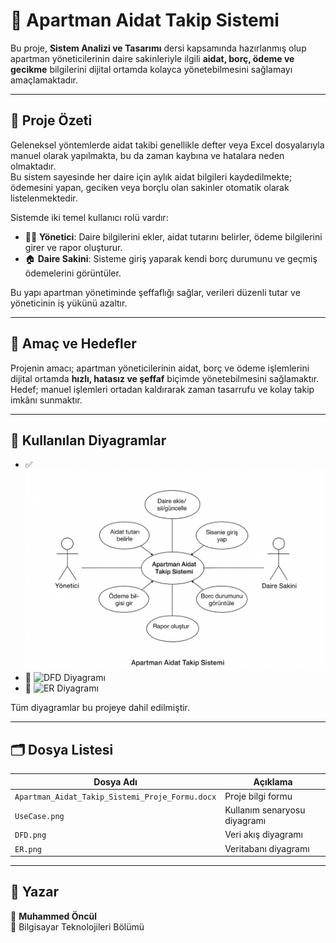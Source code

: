 # 🏢 Apartman Aidat Takip Sistemi

Bu proje, **Sistem Analizi ve Tasarımı** dersi kapsamında hazırlanmış olup apartman yöneticilerinin daire sakinleriyle ilgili **aidat, borç, ödeme ve gecikme** bilgilerini dijital ortamda kolayca yönetebilmesini sağlamayı amaçlamaktadır.

---

## 📘 Proje Özeti

Geleneksel yöntemlerde aidat takibi genellikle defter veya Excel dosyalarıyla manuel olarak yapılmakta, bu da zaman kaybına ve hatalara neden olmaktadır.  
Bu sistem sayesinde her daire için aylık aidat bilgileri kaydedilmekte; ödemesini yapan, geciken veya borçlu olan sakinler otomatik olarak listelenmektedir.  

Sistemde iki temel kullanıcı rolü vardır:  
- 🧑‍💼 **Yönetici**: Daire bilgilerini ekler, aidat tutarını belirler, ödeme bilgilerini girer ve rapor oluşturur.  
- 🏠 **Daire Sakini**: Sisteme giriş yaparak kendi borç durumunu ve geçmiş ödemelerini görüntüler.  

Bu yapı apartman yönetiminde şeffaflığı sağlar, verileri düzenli tutar ve yöneticinin iş yükünü azaltır.

---

## 🎯 Amaç ve Hedefler

Projenin amacı; apartman yöneticilerinin aidat, borç ve ödeme işlemlerini dijital ortamda **hızlı, hatasız ve şeffaf** biçimde yönetebilmesini sağlamaktır.  
Hedef; manuel işlemleri ortadan kaldırarak zaman tasarrufu ve kolay takip imkânı sunmaktır.

---

## 🧩 Kullanılan Diyagramlar

- ✅ ![Use Case Diyagramı](Usecase_diyagrami.png)  
- 🔁 ![DFD Diyagramı](DFD_diyagramı.png)  
- 🧱 ![ER Diyagramı](Er_diyagramı.png)  

Tüm diyagramlar bu projeye dahil edilmiştir.

---

## 🗂️ Dosya Listesi

| Dosya Adı | Açıklama |
|------------|-----------|
| `Apartman_Aidat_Takip_Sistemi_Proje_Formu.docx` | Proje bilgi formu |
| `UseCase.png` | Kullanım senaryosu diyagramı |
| `DFD.png` | Veri akış diyagramı |
| `ER.png` | Veritabanı diyagramı |

---

## 🚀 Yazar
👤 **Muhammed Öncül**  
📘 Bilgisayar Teknolojileri Bölümü
